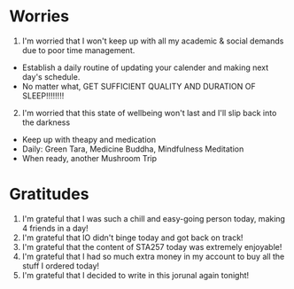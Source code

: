 # Worries
1. I'm worried that I won't keep up with all my academic & social demands due to poor time management.
 - Establish a daily routine of updating your calender and making next day's schedule.
 - No matter what, GET SUFFICIENT QUALITY AND DURATION OF SLEEP!!!!!!!!


2. I'm worried that this state of wellbeing won't last and I'll slip back into the darkness
- Keep up with theapy and medication
- Daily: Green Tara, Medicine Buddha, Mindfulness Meditation
- When ready, another Mushroom Trip


# Gratitudes
1. I'm grateful that I was such a chill and easy-going person today, making 4 friends in a day!
2. I'm grateful that IO didn't binge today and got back on track!
3. I'm grateful that the content of STA257 today was extremely enjoyable!
4. I'm grateful that I had so much extra money in my account to buy all the stuff I ordered today!
5. I'm grateful that I decided to write in this jorunal again tonight!
  
